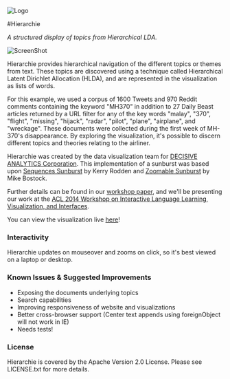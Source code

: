 ![Logo](mlvl-logo-color-500.png)

#Hierarchie

*A structured display of topics from Hierarchical LDA.*

![ScreenShot](app/img/full.png)

Hierarchie provides hierarchical navigation of the different topics or themes from text. These topics are discovered using a technique called Hierarchical Latent Dirichlet Allocation (HLDA), and are represented in the visualization as lists of words.

For this example, we used a corpus of 1600 Tweets and 970 Reddit comments containing the keyword "MH370" in addition to 27 Daily Beast articles returned by a URL filter for any of the key words "malay", "370", "flight", "missing", "hijack", "radar", "pilot", "plane", "airplane", and "wreckage". These documents were collected during the first week of MH-370's disappearance. By exploring the visualization, it's possible to discern different topics and theories relating to the airliner.

Hierarchie was created by the data visualization team for [DECISIVE ANALYTICS Corporation](http://www.dac.us). This implementation of a sunburst was based upon [Sequences Sunburst](http://bl.ocks.org/kerryrodden/7090426) by Kerry Rodden and [Zoomable Sunburst](http://bl.ocks.org/mbostock/4348373) by Mike Bostock.

Further details can be found in our [workshop paper](http://nlp.stanford.edu/events/illvi2014/papers/smith-illvi2014b.pdf), and we'll be presenting our work at the [ACL 2014 Workshop on Interactive Language Learning, Visualization, and Interfaces](http://nlp.stanford.edu/events/illvi2014/index.html).

You can view the visualization live [here](http://decisive-ui.github.io/Hierarchie)!

### Interactivity

Hierarchie updates on mouseover and zooms on click, so it's best viewed on a laptop or desktop.

### Known Issues & Suggested Improvements
- Exposing the documents underlying topics
- Search capabilities
- Improving responsiveness of website and visualizations
- Better cross-browser support (Center text appends using foreignObject will not work in IE)
- Needs tests!

### License

Hierarchie is covered by the Apache Version 2.0 License. Please see LICENSE.txt for more details.
